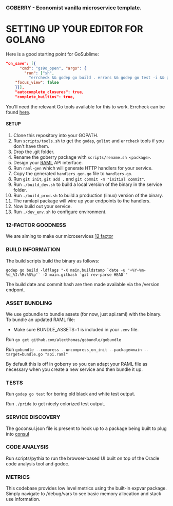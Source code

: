 ### GOBERRY - Economist vanilla microservice template.

# SETTING UP YOUR EDITOR FOR GOLANG

Here is a good starting point for GoSublime:

```json
"on_save": [{
      "cmd": "gs9o_open", "args": {
        "run": ["sh",
          "errcheck && godep go build . errors && godep go test -i && godep go test && go vet && golint ."],
    "focus_view": false
    }}],
    "autocomplete_closures": true,
    "complete_builtins": true,
```

You'll need the relevant Go tools available for this to work. Errcheck can be found [here](https://github.com/kisielk/errcheck).

#### SETUP

1. Clone this repository into your GOPATH.
2. Run ```scripts/tools.sh``` to get the ```godep```, ```golint``` and ```errcheck``` tools if you don't have them.
3. Drop the .git folder.
4. Rename the goberry package with `scripts/rename.sh <package>`.
5. Design your [RAML](http://raml.org) API interface.
6. Run ```raml-gen``` which will generate HTTP handlers for your service.
7. Copy the generated ```handlers_gen.go``` file to ```handlers.go```.
8. Run ```git init```, ```git add .``` and ```git commit -m "initial commit"```.
9. Run ```./build_dev.sh``` to build a local version of the binary in the service folder.
10. Run ```./build_prod.sh``` to build a production (linux) version of the binary.
11. The ramlapi package will wire up your endpoints to the handlers.
12. Now build out your service.
13. Run ```./dev_env.sh``` to configure environment.

### 12-FACTOR GOODNESS

We are aiming to make our microservices [12 factor](http://12factor.net/)

### BUILD INFORMATION

The build scripts build the binary as follows:

```godep go build -ldflags "-X main.buildstamp `date -u '+%Y-%m-%d_%I:%M:%S%p'` -X main.githash `git rev-parse HEAD`"```

The build date and commit hash are then made available via the /version endpont.

### ASSET BUNDLING

We use gobundle to bundle assets (for now, just api.raml) with
the binary. To bundle an updated RAML file:

* Make sure BUNDLE_ASSETS=1 is included in your ```.env``` file.

Run ```go get github.com/alecthomas/gobundle/gobundle```

Run ```gobundle --compress --uncompress_on_init --package=main --target=bundle.go "api.raml"```

By default this is off in goberry so you can adapt your RAML file as necessary when you create a new service and then bundle it up.

### TESTS

Run ```godep go test``` for boring old black and white test output.

Run ```./pride``` to get nicely colorized test output.

### SERVICE DISCOVERY

The goconsul.json file is present to hook up to a package being built to plug into [consul](https://www.consul.io)

### CODE ANALYSIS

Run scripts/pythia to run the browser-based UI built on top of the Oracle code analysis tool and godoc.

### METRICS

This codebase provides low level metrics using the built-in expvar package. Simply navigate to /debug/vars to see basic
memory allocation and stack use information.